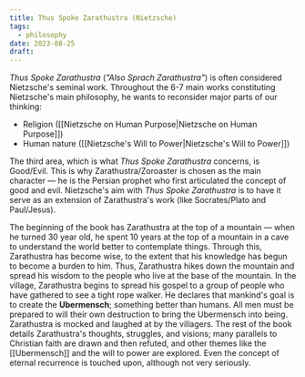 ```yaml
---
title: Thus Spoke Zarathustra (Nietzsche)
tags:
  - philosophy
date: 2023-08-25
draft:
---
```


*Thus Spoke Zarathustra* (*"Also Sprach Zarathustra"*) is often considered Nietzsche's seminal work. 
Throughout the 6-7 main works constituting Nietzsche's main philosophy, he wants to reconsider major parts of our thinking:
- Religion ([[Nietzsche on Human Purpose|Nietzsche on Human Purpose]])
- Human nature ([[Nietzsche's Will to Power|Nietzsche's Will to Power]])

The third area, which is what *Thus Spoke Zarathustra* concerns, is Good/Evil. This is why Zarathustra/Zoroaster is chosen as the main character — he is the Persian prophet who first articulated the concept of good and evil. Nietzsche's aim with *Thus Spoke Zarathustra* is to have it serve as an extension of Zarathustra's work (like Socrates/Plato and Paul/Jesus).

The beginning of the book has Zarathustra at the top of a mountain — when he turned 30 year old, he spent 10 years at the top of a mountain in a cave to understand the world better to contemplate things. Through this, Zarathustra has become wise, to the extent that his knowledge has begun to become a burden to him. Thus, Zarathustra hikes down the mountain and spread his wisdom to the people who live at the base of the mountain. 
In the village, Zarathustra begins to spread his gospel to a group of people who have gathered to see a tight rope walker. He declares that mankind's goal is to create the **Ubermensch**; something better than humans. All men must be prepared to will their own destruction to bring the Ubermensch into being. Zarathustra is mocked and laughed at by the villagers. The rest of the book details Zarathustra's thoughts, struggles, and visions; many parallels to Christian faith are drawn and then refuted, and other themes like the [[Ubermensch]] and the will to power are explored. Even the concept of eternal recurrence is touched upon, although not very seriously.
